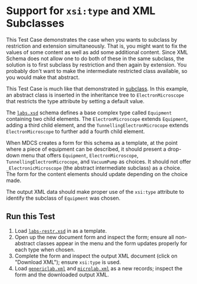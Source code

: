 # Support for `xsi:type` and XML Subclasses

This Test Case demonstrates the case when you wants to subclass by
restriction and extension simultaneously.  That is, you might want to
fix the values of some content as well as add some additional
content.  Since XML Schema does not allow one to do both of these in
the same subclass, the solution is to first subclass by restriction
and then again by extension.  You probably don't want to make the
intermediate restricted class available, so you would make that
abstract.  

This Test Case is much like that demonstrated in
[subclass](../subclass).  In this example, an abstract class is
inserted in the inheritance tree to `ElectronMicroscope` that
restricts the type attribute by setting a default value.  

The [`labs.xsd`](labs.xsd) schema defines a base complex type called
`Equipment` containing two child elements.  The `ElectronMicroscope`
extends `Equipment`, adding a third child element, and the
`TunnellingElectronMicrocope` extends `ElectronMicroscope` to further
add a fourth child element.

When MDCS creates a form for this schema as a template, at the point
where a piece of equipment can be described, it should present a
drop-down menu that offers `Equipment`, `ElectronMicroscope`, 
`TunnellingElectronMicrocope`, and `VacuumPump` as choices.  It should
not offer `_ElectronicMicroscope` (the abstract intermediate subclass)
as a choice.  The form for the content elements should update
depending on the choice made. 

The output XML data should make proper use of the `xsi:type` attribute
to identify the subclass of `Equipment` was chosen.

## Run this Test

1. Load [`labs-restr.xsd`](labs-restr.xsd) in as a template.
2. Open up the new document form and inspect the form; ensure all
   non-abstract classes appear in the menu and the form updates
   properly for each type when chosen.
3. Complete the form and inspect the output XML document (click on
   "Download XML"); ensure `xsi:type` is used.
4. Load [`genericlab.xml`](genericlab.xml) and
   [`microlab.xml`](microlab.xml) as a new records; inspect 
   the form and the downloaded output XML. 

